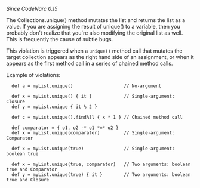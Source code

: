 
*Since CodeNarc 0.15*

The Collections.unique() method mutates the list and returns the list as a value. If you are assigning the result of unique() to a
variable, then you probably don't realize that you're also modifying the original list as well. This is frequently the cause of subtle bugs.

This violation is triggered when a `unique()` method call that mutates the target collection appears as the right hand side of an assignment,
or when it appears as the first method call in a series of chained method calls.

Example of violations:

```
  def a = myList.unique()                   // No-argument

  def x = myList.unique() { it }            // Single-argument: Closure
  def y = myList.unique { it % 2 }

  def c = myList.unique().findAll { x * 1 } // Chained method call

  def comparator = { o1, o2 -* o1 *=* o2 }
  def x = myList.unique(comparator)         // Single-argument: Comparator

  def x = myList.unique(true)               // Single-argument: boolean true

  def x = myList.unique(true, comparator)   // Two arguments: boolean true and Comparator
  def y = myList.unique(true) { it }        // Two arguments: boolean true and Closure
```

